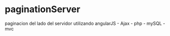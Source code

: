 # paginationServer
paginacion del lado del servidor utilizando angularJS - Ajax - php - mySQL - mvc
